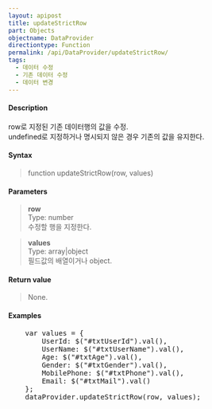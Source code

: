 ```yaml
---
layout: apipost
title: updateStrictRow
part: Objects
objectname: DataProvider
directiontype: Function
permalink: /api/DataProvider/updateStrictRow/
tags:
  - 데이터 수정
  - 기존 데이터 수정
  - 데이터 변경
---
```



#### Description

 row로 지정된 기존 데이터행의 값을 수정.  
 undefined로 지정하거나 명시되지 않은 경우 기존의 값을 유지한다.

#### Syntax

> function updateStrictRow(row, values)  

#### Parameters

> **row**  
> Type: number  
> 수정할 행을 지정한다.  

> **values**  
> Type: array\|object  
> 필드값의 배열이거나 object.  

#### Return value

> None.

#### Examples 

<pre class="prettyprint">
    var values = {
        UserId: $("#txtUserId").val(),
        UserName: $("#txtUserName").val(),
        Age: $("#txtAge").val(),
        Gender: $("#txtGender").val(),
        MobilePhone: $("#txtPhone").val(),
        Email: $("#txtMail").val()
    };
    dataProvider.updateStrictRow(row, values);
</pre>

